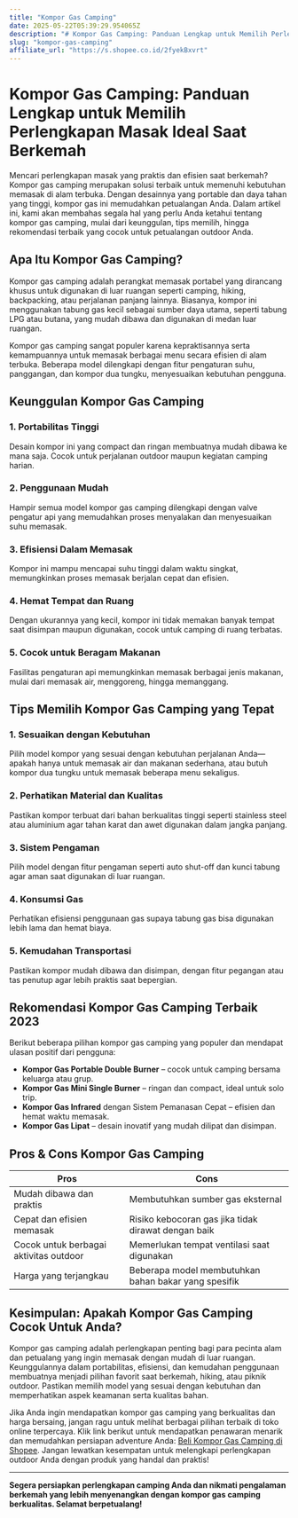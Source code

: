 ```yaml
---
title: "Kompor Gas Camping"
date: 2025-05-22T05:39:29.954065Z
description: "# Kompor Gas Camping: Panduan Lengkap untuk Memilih Perlengkapan Masak Ideal Saat Berkemah..."
slug: "kompor-gas-camping"
affiliate_url: "https://s.shopee.co.id/2fyekBxvrt"
---
```

# Kompor Gas Camping: Panduan Lengkap untuk Memilih Perlengkapan Masak Ideal Saat Berkemah

Mencari perlengkapan masak yang praktis dan efisien saat berkemah? Kompor gas camping merupakan solusi terbaik untuk memenuhi kebutuhan memasak di alam terbuka. Dengan desainnya yang portable dan daya tahan yang tinggi, kompor gas ini memudahkan petualangan Anda. Dalam artikel ini, kami akan membahas segala hal yang perlu Anda ketahui tentang kompor gas camping, mulai dari keunggulan, tips memilih, hingga rekomendasi terbaik yang cocok untuk petualangan outdoor Anda.

## Apa Itu Kompor Gas Camping?

Kompor gas camping adalah perangkat memasak portabel yang dirancang khusus untuk digunakan di luar ruangan seperti camping, hiking, backpacking, atau perjalanan panjang lainnya. Biasanya, kompor ini menggunakan tabung gas kecil sebagai sumber daya utama, seperti tabung LPG atau butana, yang mudah dibawa dan digunakan di medan luar ruangan. 

Kompor gas camping sangat populer karena kepraktisannya serta kemampuannya untuk memasak berbagai menu secara efisien di alam terbuka. Beberapa model dilengkapi dengan fitur pengaturan suhu, panggangan, dan kompor dua tungku, menyesuaikan kebutuhan pengguna.

## Keunggulan Kompor Gas Camping

### 1. Portabilitas Tinggi
Desain kompor ini yang compact dan ringan membuatnya mudah dibawa ke mana saja. Cocok untuk perjalanan outdoor maupun kegiatan camping harian.

### 2. Penggunaan Mudah
Hampir semua model kompor gas camping dilengkapi dengan valve pengatur api yang memudahkan proses menyalakan dan menyesuaikan suhu memasak.

### 3. Efisiensi Dalam Memasak
Kompor ini mampu mencapai suhu tinggi dalam waktu singkat, memungkinkan proses memasak berjalan cepat dan efisien.

### 4. Hemat Tempat dan Ruang
Dengan ukurannya yang kecil, kompor ini tidak memakan banyak tempat saat disimpan maupun digunakan, cocok untuk camping di ruang terbatas.

### 5. Cocok untuk Beragam Makanan
Fasilitas pengaturan api memungkinkan memasak berbagai jenis makanan, mulai dari memasak air, menggoreng, hingga memanggang.

## Tips Memilih Kompor Gas Camping yang Tepat

### 1. Sesuaikan dengan Kebutuhan
Pilih model kompor yang sesuai dengan kebutuhan perjalanan Anda—apakah hanya untuk memasak air dan makanan sederhana, atau butuh kompor dua tungku untuk memasak beberapa menu sekaligus.

### 2. Perhatikan Material dan Kualitas
Pastikan kompor terbuat dari bahan berkualitas tinggi seperti stainless steel atau aluminium agar tahan karat dan awet digunakan dalam jangka panjang.

### 3. Sistem Pengaman
Pilih model dengan fitur pengaman seperti auto shut-off dan kunci tabung agar aman saat digunakan di luar ruangan.

### 4. Konsumsi Gas
Perhatikan efisiensi penggunaan gas supaya tabung gas bisa digunakan lebih lama dan hemat biaya.

### 5. Kemudahan Transportasi
Pastikan kompor mudah dibawa dan disimpan, dengan fitur pegangan atau tas penutup agar lebih praktis saat bepergian.

## Rekomendasi Kompor Gas Camping Terbaik 2023

Berikut beberapa pilihan kompor gas camping yang populer dan mendapat ulasan positif dari pengguna:

- **Kompor Gas Portable Double Burner** – cocok untuk camping bersama keluarga atau grup.
- **Kompor Gas Mini Single Burner** – ringan dan compact, ideal untuk solo trip.
- **Kompor Gas Infrared** dengan Sistem Pemanasan Cepat – efisien dan hemat waktu memasak.
- **Kompor Gas Lipat** – desain inovatif yang mudah dilipat dan disimpan.

## Pros & Cons Kompor Gas Camping

| **Pros** | **Cons** |
| --- | --- |
| Mudah dibawa dan praktis | Membutuhkan sumber gas eksternal |
| Cepat dan efisien memasak | Risiko kebocoran gas jika tidak dirawat dengan baik |
| Cocok untuk berbagai aktivitas outdoor | Memerlukan tempat ventilasi saat digunakan |
| Harga yang terjangkau | Beberapa model membutuhkan bahan bakar yang spesifik |

## Kesimpulan: Apakah Kompor Gas Camping Cocok Untuk Anda?

Kompor gas camping adalah perlengkapan penting bagi para pecinta alam dan petualang yang ingin memasak dengan mudah di luar ruangan. Keunggulannya dalam portabilitas, efisiensi, dan kemudahan penggunaan membuatnya menjadi pilihan favorit saat berkemah, hiking, atau piknik outdoor. Pastikan memilih model yang sesuai dengan kebutuhan dan memperhatikan aspek keamanan serta kualitas bahan.

Jika Anda ingin mendapatkan kompor gas camping yang berkualitas dan harga bersaing, jangan ragu untuk melihat berbagai pilihan terbaik di toko online terpercaya. Klik link berikut untuk mendapatkan penawaran menarik dan memudahkan persiapan adventure Anda: [Beli Kompor Gas Camping di Shopee](https://s.shopee.co.id/2fyekBxvrt). Jangan lewatkan kesempatan untuk melengkapi perlengkapan outdoor Anda dengan produk yang handal dan praktis!

---

**Segera persiapkan perlengkapan camping Anda dan nikmati pengalaman berkemah yang lebih menyenangkan dengan kompor gas camping berkualitas. Selamat berpetualang!**